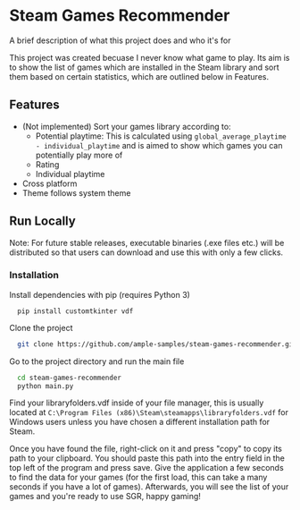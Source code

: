 
# Steam Games Recommender

A brief description of what this project does and who it's for

This project was created becuase I never know what game to play. Its aim is to show the list of games which are installed in the Steam library and sort them based on certain statistics, which are outlined below in Features.


## Features

- (Not implemented) Sort your games library according to:
    - Potential playtime: This is calculated using `global_average_playtime - individual_playtime` and is aimed to show which games you can potentially play more of
    - Rating
    - Individual playtime
- Cross platform
- Theme follows system theme

## Run Locally

Note: For future stable releases, executable binaries (.exe files etc.) will be distributed so that users can download and use this with only a few clicks.

### Installation

Install dependencies with pip (requires Python 3)
```
  pip install customtkinter vdf
``` 

Clone the project

```bash
  git clone https://github.com/ample-samples/steam-games-recommender.git
```

Go to the project directory and run the main file

```bash
  cd steam-games-recommender
  python main.py
```

Find your libraryfolders.vdf inside of your file manager, this is usually located at `C:\Program Files (x86)\Steam\steamapps\libraryfolders.vdf` for Windows users unless you have chosen a different installation path for Steam.

Once you have found the file, right-click on it and press "copy" to copy its path to your clipboard. You should paste this path into the entry field in the top left of the program and press save. Give the application a few seconds to find the data for your games (for the first load, this can take a many seconds if you have a lot of games). Afterwards, you will see the list of your games and you're ready to use SGR, happy gaming!
